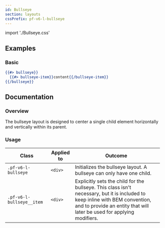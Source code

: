 ```yaml
---
id: Bullseye
section: layouts
cssPrefix: pf-v6-l-bullseye
---
```


import './Bullseye.css'

## Examples
### Basic
```hbs
{{#> bullseye}}
  {{#> bullseye-item}}content{{/bullseye-item}}
{{/bullseye}}
```

## Documentation
### Overview
The bullseye layout is designed to center a single child element horizontally and vertically within its parent.

### Usage
| Class | Applied to | Outcome |
| -- | -- | -- |
| `.pf-v6-l-bullseye` | `<div>` | Initializes the bullseye layout. A bullseye can only have one child. |
| `.pf-v6-l-bullseye__item` |  `<div>` | Explicitly sets the child for the bullseye. This class isn't necessary, but it is included to keep inline with BEM convention, and to provide an entity that will later be used for applying modifiers. |
